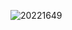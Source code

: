 ![20221649](https://user-images.githubusercontent.com/101965369/200751805-601efca2-20df-47e2-bba2-e53214ed0011.PNG)
